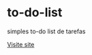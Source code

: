 # to-do-list
 simples to-do list de tarefas
 
[Visite site](https://darkgrimmreaper.github.io/to-do-list/)
